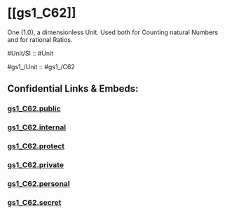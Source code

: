 
# [[gs1_C62]] 

One (1.0), a dimensionless Unit. 
Used both for Counting natural Numbers and for rational Ratios. 

#Unit/SI ::   #Unit 

#gs1_/Unit :: #gs1_/C62 


## Confidential Links & Embeds: 

### [gs1_C62.public](/_public\UN(United_Nations)\CEFACT/gs1_C62.public.md) 

### [gs1_C62.internal](/_internal\UN(United_Nations)\CEFACT/gs1_C62.internal.md) 

### [gs1_C62.protect](/_protect\UN(United_Nations)\CEFACT/gs1_C62.protect.md) 

### [gs1_C62.private](/_private\UN(United_Nations)\CEFACT/gs1_C62.private.md) 

### [gs1_C62.personal](/_personal\UN(United_Nations)\CEFACT/gs1_C62.personal.md) 

### [gs1_C62.secret](/_secret\UN(United_Nations)\CEFACT/gs1_C62.secret.md)


